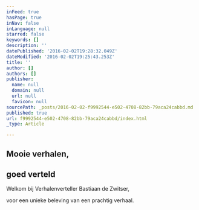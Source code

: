 ```yaml
---
inFeed: true
hasPage: true
inNav: false
inLanguage: null
starred: false
keywords: []
description: ''
datePublished: '2016-02-02T19:28:32.049Z'
dateModified: '2016-02-02T19:25:43.253Z'
title: ''
author: []
authors: []
publisher:
  name: null
  domain: null
  url: null
  favicon: null
sourcePath: _posts/2016-02-02-f9992544-e502-4708-82bb-79aca24cabbd.md
published: true
url: f9992544-e502-4708-82bb-79aca24cabbd/index.html
_type: Article

---
```

## Mooie verhalen,

## goed verteld

Welkom bij Verhalenverteller Bastiaan de Zwitser,

voor een unieke beleving van een prachtig verhaal.